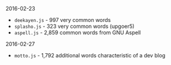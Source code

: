2016-02-23
* `deekayen.js` - 997 very common words
* `splasho.js` - 323 very common words (upgoer5)
* `aspell.js` - 2,859 common words from GNU Aspell

2016-02-27
* `motto.js` - 1,792 additional words characteristic of a dev blog
